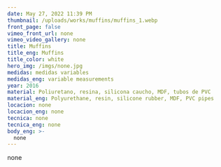```yaml
---
date: May 27, 2022 11:39 PM
thumbnail: /uploads/works/muffins/muffins_1.webp
front_page: false
vimeo_front_url: none
vimeo_video_gallery: none
title: Muffins
title_eng: Muffins
title_color: white
hero_img: /imgs/none.jpg
medidas: medidas variables
medidas_eng: variable measurements
year: 2016
material: Poliuretano, resina, silicona caucho, MDF, tubos de PVC
material_eng: Polyurethane, resin, silicone rubber, MDF, PVC pipes
locacion: none
locacion_eng: none
tecnica: none
tecnica_eng: none
body_eng: >-
  none
---
```

none